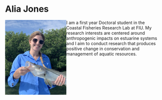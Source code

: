 # Alia Jones
<img align=left src="snook.jpg" width = "200"> 
I am a first year Doctoral student in the Coastal Fisheries Research Lab at FIU. My research interests are centered around anthropogenic impacts on estuarine systems and I aim to conduct research that produces positive change in conservation and management of aquatic resources.
